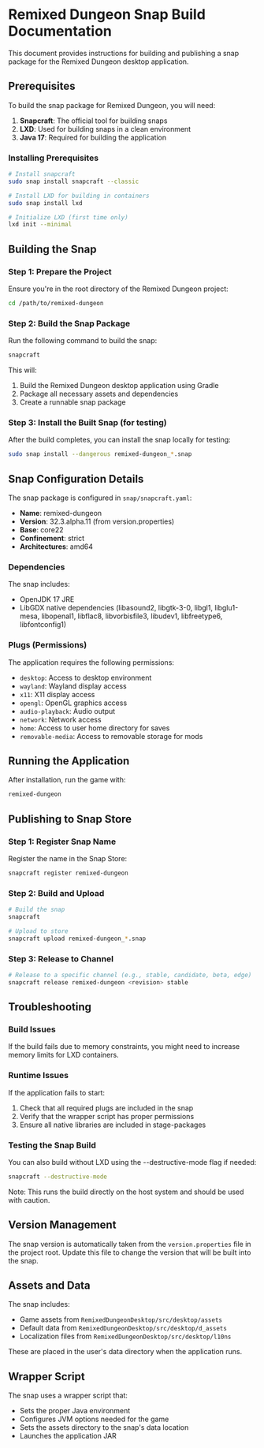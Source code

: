 # Remixed Dungeon Snap Build Documentation

This document provides instructions for building and publishing a snap package for the Remixed Dungeon desktop application.

## Prerequisites

To build the snap package for Remixed Dungeon, you will need:

1. **Snapcraft**: The official tool for building snaps
2. **LXD**: Used for building snaps in a clean environment
3. **Java 17**: Required for building the application

### Installing Prerequisites

```bash
# Install snapcraft
sudo snap install snapcraft --classic

# Install LXD for building in containers
sudo snap install lxd

# Initialize LXD (first time only)
lxd init --minimal
```

## Building the Snap

### Step 1: Prepare the Project

Ensure you're in the root directory of the Remixed Dungeon project:

```bash
cd /path/to/remixed-dungeon
```

### Step 2: Build the Snap Package

Run the following command to build the snap:

```bash
snapcraft
```

This will:
1. Build the Remixed Dungeon desktop application using Gradle
2. Package all necessary assets and dependencies
3. Create a runnable snap package

### Step 3: Install the Built Snap (for testing)

After the build completes, you can install the snap locally for testing:

```bash
sudo snap install --dangerous remixed-dungeon_*.snap
```

## Snap Configuration Details

The snap package is configured in `snap/snapcraft.yaml`:

- **Name**: remixed-dungeon
- **Version**: 32.3.alpha.11 (from version.properties)
- **Base**: core22
- **Confinement**: strict
- **Architectures**: amd64

### Dependencies

The snap includes:

- OpenJDK 17 JRE
- LibGDX native dependencies (libasound2, libgtk-3-0, libgl1, libglu1-mesa, libopenal1, libflac8, libvorbisfile3, libudev1, libfreetype6, libfontconfig1)

### Plugs (Permissions)

The application requires the following permissions:

- `desktop`: Access to desktop environment
- `wayland`: Wayland display access
- `x11`: X11 display access
- `opengl`: OpenGL graphics access
- `audio-playback`: Audio output
- `network`: Network access
- `home`: Access to user home directory for saves
- `removable-media`: Access to removable storage for mods

## Running the Application

After installation, run the game with:

```bash
remixed-dungeon
```

## Publishing to Snap Store

### Step 1: Register Snap Name

Register the name in the Snap Store:

```bash
snapcraft register remixed-dungeon
```

### Step 2: Build and Upload

```bash
# Build the snap
snapcraft

# Upload to store
snapcraft upload remixed-dungeon_*.snap
```

### Step 3: Release to Channel

```bash
# Release to a specific channel (e.g., stable, candidate, beta, edge)
snapcraft release remixed-dungeon <revision> stable
```

## Troubleshooting

### Build Issues

If the build fails due to memory constraints, you might need to increase memory limits for LXD containers.

### Runtime Issues

If the application fails to start:

1. Check that all required plugs are included in the snap
2. Verify that the wrapper script has proper permissions
3. Ensure all native libraries are included in stage-packages

### Testing the Snap Build

You can also build without LXD using the --destructive-mode flag if needed:

```bash
snapcraft --destructive-mode
```

Note: This runs the build directly on the host system and should be used with caution.

## Version Management

The snap version is automatically taken from the `version.properties` file in the project root. Update this file to change the version that will be built into the snap.

## Assets and Data

The snap includes:
- Game assets from `RemixedDungeonDesktop/src/desktop/assets`
- Default data from `RemixedDungeonDesktop/src/desktop/d_assets`
- Localization files from `RemixedDungeonDesktop/src/desktop/l10ns`

These are placed in the user's data directory when the application runs.

## Wrapper Script

The snap uses a wrapper script that:
- Sets the proper Java environment
- Configures JVM options needed for the game
- Sets the assets directory to the snap's data location
- Launches the application JAR